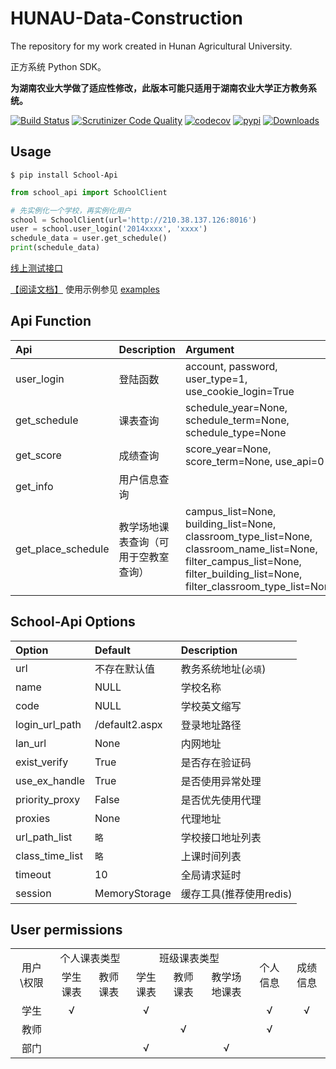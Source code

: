 # HUNAU-Data-Construction

The repository for my work created in Hunan Agricultural University.

正方系统 Python SDK。

**为湖南农业大学做了适应性修改，此版本可能只适用于湖南农业大学正方教务系统。**

[![Build Status](https://travis-ci.org/dairoot/school-api.svg?branch=master)](https://travis-ci.org/dairoot/school-api)
[![Scrutinizer Code Quality](https://scrutinizer-ci.com/g/dairoot/school-api/badges/quality-score.png?b=master)](https://scrutinizer-ci.com/g/dairoot/school-api/?branch=master)
[![codecov](https://codecov.io/gh/dairoot/school-api/branch/master/graph/badge.svg)](https://codecov.io/gh/dairoot/school-api)
[![pypi](https://img.shields.io/pypi/v/school-api.svg)](https://pypi.org/project/school-api/)
[![Downloads](https://pepy.tech/badge/school-api)](https://pepy.tech/project/school-api)

## Usage
```Shell
$ pip install School-Api
```

```Python
from school_api import SchoolClient

# 先实例化一个学校，再实例化用户
school = SchoolClient(url='http://210.38.137.126:8016')
user = school.user_login('2014xxxx', 'xxxx')
schedule_data = user.get_schedule()
print(schedule_data)
```
[ 线上测试接口](http://server.dairoot.cn)

[【阅读文档】](https://dairoot.github.io/school-api/) 使用示例参见 [examples](examples/)

## Api Function

| Api               |  Description  | Argument        |
| :--------         | :-----        | :----           |
| user_login        | 登陆函数      | account, password, user_type=1, use_cookie_login=True   |
| get_schedule      | 课表查询      | schedule_year=None, schedule_term=None, schedule_type=None   |
| get_score         | 成绩查询      | score_year=None, score_term=None, use_api=0   |
| get_info          | 用户信息查询  |          |
| get_place_schedule| 教学场地课表查询（可用于空教室查询） |campus_list=None, building_list=None, classroom_type_list=None, classroom_name_list=None, filter_campus_list=None, filter_building_list=None, filter_classroom_type_list=None   |


## School-Api Options

| Option    | Default        |  Description       |
| :--------  | :-----        | :----      |
| url        | 不存在默认值  | 教务系统地址(`必填`) |
| name      | NULL          | 学校名称 |
| code      | NULL          | 学校英文缩写 |
| login_url_path| /default2.aspx   | 登录地址路径 |
| lan_url       | None      | 内网地址            |
| exist_verify  | True      | 是否存在验证码      |
| use_ex_handle | True      | 是否使用异常处理    |
| priority_proxy| False     | 是否优先使用代理    |
| proxies       | None      | 代理地址           |
| url_path_list  | `略`      | 学校接口地址列表    |
| class_time_list| `略`     | 上课时间列表        |
| timeout       | 10        | 全局请求延时        |
| session       | MemoryStorage | 缓存工具(推荐使用redis) |

## User permissions

<table>
    <tr align="center">
        <td rowspan="2">用户 \权限</td>
        <td colspan="2">个人课表类型</td>
        <td colspan="3">班级课表类型</td>
        <td rowspan="2">个人信息</td>
        <td rowspan="2">成绩信息</td>
    </tr>
    <tr align="center">
        <td>学生课表</td>
        <td>教师课表</td>
        <td>学生课表</td>
        <td>教师课表</td>
        <td>教学场地课表</td>
    </tr>
    <tr align="center">
        <td>学生</td>
        <td>√</td>
        <td></td>
        <td>√</td>
        <td></td>
        <td></td>
        <td>√</td>
        <td>√</td>
    </tr>
    <tr align="center">
        <td>教师</td>
        <td></td>
        <td></td>
        <td></td>
        <td>√</td>
        <td></td>
        <td>√</td>
        <td></td>
    </tr>
    <tr align="center">
        <td>部门</td>
        <td></td>
        <td></td>
        <td>√</td>
        <td></td>
        <td>√</td>
        <td></td>
        <td></td>
    </tr>
</table>
